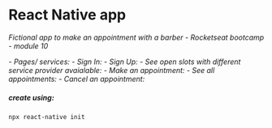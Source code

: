 # React Native app

_Fictional app to make an appointment with a barber - Rocketseat bootcamp - module 10_

_- Pages/ services:_
_- Sign In:_
_- Sign Up:_
_- See open slots with different service provider avaialable:_
_- Make an appointment:_
_- See all appointments:_
_- Cancel an appointment:_

##### create using:

`npx react-native init`
